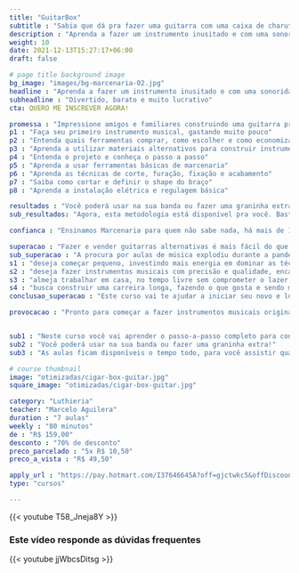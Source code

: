 ```yaml
---
title: "GuitarBox"
subtitle : "Sabia que dá pra fazer uma guitarra com uma caixa de charuto?"
description : "Aprenda a fazer um instrumento inusitado e com uma sonoridade incrível."
weight: 10
date: 2021-12-13T15:27:17+06:00
draft: false

# page title background image
bg_image: "images/bg-marcenaria-02.jpg"
headline : "Aprenda a fazer um instrumento inusitado e com uma sonoridade incrível"
subheadline : "Divertido, barato e muito lucrativo"
cta: QUERO ME INSCREVER AGORA!

promessa : "Impressione amigos e familiares construindo uma guitarra pra lá de charmosa"
p1 : "Faça seu primeiro instrumento musical, gastando muito pouco"
p2 : "Entenda quais ferramentas comprar, como escolher e como economizar"
p3 : "Aprenda a utilizar materiais alternativos para construir instrumentos de corda"
p4 : "Entenda o projeto e conheça o passo a passo"
p5 : "Aprenda a usar ferramentas básicas de marcenaria"
p6 : "Aprenda as técnicas de corte, furação, fixação e acabamento"
p7 : "Saiba como cortar e definir o shape do braço"
p8 : "Aprenda a instalação elétrica e regulagem básica"

resultados : "Você poderá usar na sua banda ou fazer uma graninha extra!"
sub_resultados: "Agora, esta metodologia está disponível pra você. Basta ver os resultados de alguns dos nossos alunos:"

confianca : "Ensinamos Marcenaria para quem não sabe nada, há mais de 11 anos"

superacao : "Fazer e vender guitarras alternativas é mais fácil do que você imagina"
sub_superacao : "A procura por aulas de música explodiu durante a pandemia. E cada aluno precisa de um instrumento. Se você:"
s1 : "deseja começar pequeno, investindo mais energia em dominar as técnicas do que dinheiro em ferramentas"
s2 : "deseja fazer instrumentos musicais com precisão e qualidade, encantando clientes mesmo com os projetos mais simples"
s3 : "almeja trabalhar em casa, no tempo livre sem comprometer o lazer, ficando perto da família"
s4 : "busca construir uma carreira longa, fazendo o que gosta e sendo muito bem remunerado por isso"
conclusao_superacao : "Este curso vai te ajudar a iniciar seu novo e lucrativo negócio."

provocacao : "Pronto para começar a fazer instrumentos musicais originais?"


sub1 : "Neste curso você vai aprender o passo-a-passo completo para construir o instrumento, incluindo a parte elétrica. "
sub2 : "Você poderá usar na sua banda ou fazer uma graninha extra!"
sub3 : "As aulas ficam disponíveis o tempo todo, para você assistir quando quiser e de onde quiser. E você terá acesso a um grupo exclusivo no Telegram, para resolver todas as suas dúvidas."

# course thumbnail
image: "otimizadas/cigar-box-guitar.jpg"
square_image: "otimizadas/cigar-box-guitar.jpg"

category: "Luthieria"
teacher: "Marcelo Aguilera"
duration : "7 aulas"
weekly : "80 minutos"
de : "R$ 159,00"
desconto : "70% de desconto"
preco_parcelado : "5x R$ 10,50"
preco_a_vista : "R$ 49,50"

apply_url : "https://pay.hotmart.com/I37646645A?off=gjctwkc5&offDiscount=FELIZNATAL"
type: "cursos"

---
```


{{< youtube T58_Jneja8Y >}}


### Este vídeo responde as dúvidas frequentes
{{< youtube jjWbcsDitsg >}}
